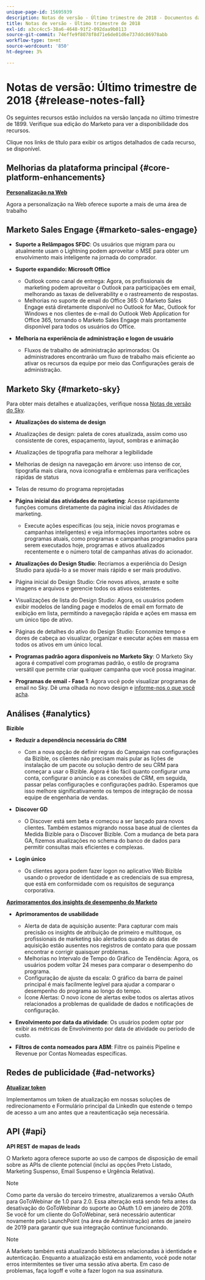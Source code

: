 ```yaml
---
unique-page-id: 15695939
description: Notas de versão - Último trimestre de 2018 - Documentos da Marketo - Documentação do produto
title: Notas de versão - Último trimestre de 2018
exl-id: a3cc4cc5-38a6-4648-91f2-092daa9b0113
source-git-commit: 74effe9f8078f8d71e6de01d6e737ddc86978abb
workflow-type: tm+mt
source-wordcount: '850'
ht-degree: 3%

---
```


# Notas de versão: Último trimestre de 2018 {#release-notes-fall}

Os seguintes recursos estão incluídos na versão lançada no último trimestre de 1899. Verifique sua edição do Marketo para ver a disponibilidade dos recursos.

Clique nos links de título para exibir os artigos detalhados de cada recurso, se disponível.

## Melhorias da plataforma principal {#core-platform-enhancements}

**[Personalização na Web](/help/marketo/product-docs/web-personalization/getting-started/workspaces-in-web-personalization.md)**

Agora a personalização na Web oferece suporte a mais de uma área de trabalho

## Marketo Sales Engage {#marketo-sales-engage}

* **Suporte a Relâmpagos SFDC**: Os usuários que migram para ou atualmente usam o Lightning podem aproveitar o MSE para obter um envolvimento mais inteligente na jornada do comprador.

* **Suporte expandido: Microsoft Office**

   * Outlook como canal de entrega: Agora, os profissionais de marketing podem aproveitar o Outlook para participações em email, melhorando as taxas de deliverability e o rastreamento de respostas.
   * Melhorias no suporte de email do Office 365: O Marketo Sales Engage está diretamente disponível no Outlook for Mac, Outlook for Windows e nos clientes de e-mail do Outlook Web Application for Office 365, tornando o Marketo Sales Engage mais prontamente disponível para todos os usuários do Office.

* **Melhoria na experiência de administração e logon de usuário**

   * Fluxos de trabalho de administração aprimorados: Os administradores encontrarão um fluxo de trabalho mais eficiente ao ativar os recursos da equipe por meio das Configurações gerais de administração.

## Marketo Sky {#marketo-sky}

Para obter mais detalhes e atualizações, verifique nossa [Notas de versão do Sky](https://help.marketo.com).

* **Atualizações do sistema de design**

* Atualizações de design: paleta de cores atualizada, assim como uso consistente de cores, espaçamento, layout, sombras e animação
* Atualizações de tipografia para melhorar a legibilidade
* Melhorias de design na navegação em árvore: uso intenso de cor, tipografia mais clara, nova iconografia e emblemas para verificações rápidas de status
* Telas de resumo do programa reprojetadas

* **Página inicial das atividades de marketing**: Acesse rapidamente funções comuns diretamente da página inicial das Atividades de marketing.

   * Execute ações específicas (ou seja, inicie novos programas e campanhas inteligentes) e veja informações importantes sobre os programas atuais, como programas e campanhas programados para serem executados hoje, programas e ativos atualizados recentemente e o número total de campanhas ativas do acionador.

* **Atualizações do Design Studio**: Recriamos a experiência do Design Studio para ajudá-lo a se mover mais rápido e ser mais produtivo.
* Página inicial do Design Studio: Crie novos ativos, arraste e solte imagens e arquivos e gerencie todos os ativos existentes.
* Visualizações de lista do Design Studio: Agora, os usuários podem exibir modelos de landing page e modelos de email em formato de exibição em lista, permitindo a navegação rápida e ações em massa em um único tipo de ativo.
* Páginas de detalhes do ativo do Design Studio: Economize tempo e dores de cabeça ao visualizar, organizar e executar ações em massa em todos os ativos em um único local.
* **Programas padrão agora disponíveis no Marketo Sky**: O Marketo Sky agora é compatível com programas padrão, o estilo de programa versátil que permite criar qualquer campanha que você possa imaginar.
* **Programas de email - Fase 1**: Agora você pode visualizar programas de email no Sky. Dê uma olhada no novo design e [informe-nos o que você acha](https://go.marketo.com/NextGenUX---USA---Apr-2018-fcp_Landing-Page-Feedback.html).

## Análises {#analytics}

**Bizible**

* **Reduzir a dependência necessária do CRM**

   * Com a nova opção de definir regras do Campaign nas configurações da Bizible, os clientes não precisam mais pular as lições de instalação de um pacote ou solução dentro de seu CRM para começar a usar o Bizible. Agora é tão fácil quanto configurar uma conta, configurar o anúncio e as conexões de CRM, em seguida, passar pelas configurações e configurações padrão. Esperamos que isso melhore significativamente os tempos de integração de nossa equipe de engenharia de vendas.

* **Discover GD**

   * O Discover está sem beta e começou a ser lançado para novos clientes. Também estamos migrando nossa base atual de clientes da Medida Bizible para o Discover Bizible. Com a mudança de beta para GA, fizemos atualizações no schema do banco de dados para permitir consultas mais eficientes e complexas.

* **Login único**

   * Os clientes agora podem fazer logon no aplicativo Web Bizible usando o provedor de identidade e as credenciais de sua empresa, que está em conformidade com os requisitos de segurança corporativa.

**[Aprimoramentos dos insights de desempenho do Marketo](/help/marketo/product-docs/reporting/performance-insights/performance-insights-overview.md)**

* **Aprimoramentos de usabilidade**

   * Alerta de data de aquisição ausente: Para capturar com mais precisão os insights de atribuição de primeiro e multitoque, os profissionais de marketing são alertados quando as datas de aquisição estão ausentes nos registros de contato para que possam encontrar e corrigir quaisquer problemas.
   * Melhorias no Intervalo de Tempo do Gráfico de Tendência: Agora, os usuários podem voltar 24 meses para comparar o desempenho do programa.
   * Configuração de ajuste da escala: O gráfico da barra de painel principal é mais facilmente legível para ajudar a comparar o desempenho do programa ao longo do tempo.
   * Ícone Alertas: O novo ícone de alertas exibe todos os alertas ativos relacionados a problemas de qualidade de dados e notificações de configuração.

* **Envolvimento por data da atividade**: Os usuários podem optar por exibir as métricas de Envolvimento por data de atividade ou período de custo.
* **Filtros de conta nomeados para ABM**: Filtre os painéis Pipeline e Revenue por Contas Nomeadas específicas.

## Redes de publicidade {#ad-networks}

**[Atualizar token](/help/marketo/product-docs/demand-generation/social/social-functions/set-up-linkedin-lead-gen-forms.md)**

Implementamos um token de atualização em nossas soluções de redirecionamento e Formulário principal da LinkedIn que estende o tempo de acesso a um ano antes que a reautenticação seja necessária.

## API {#api}

**API REST de mapas de leads**

O Marketo agora oferece suporte ao uso de campos de disposição de email sobre as APIs de cliente potencial (inclui as opções Preto Listado, Marketing Suspenso, Email Suspenso e Urgência Relativa).

>[!NOTE]
>
>Como parte da versão do terceiro trimestre, atualizaremos a versão OAuth para GoToWebinar de 1.0 para 2.0. Essa alteração está sendo feita antes da desativação do GoToWebinar do suporte ao OAuth 1.0 em janeiro de 2019. Se você for um cliente do GoToWebinar, será necessário autenticar novamente pelo LaunchPoint (na área de Administração) antes de janeiro de 2019 para garantir que sua integração continue funcionando.

>[!NOTE]
>
>A Marketo também está atualizando bibliotecas relacionadas à identidade e autenticação. Enquanto a atualização está em andamento, você pode notar erros intermitentes se tiver uma sessão ativa aberta. Em caso de problemas, faça logoff e volte a fazer logon na sua assinatura.
